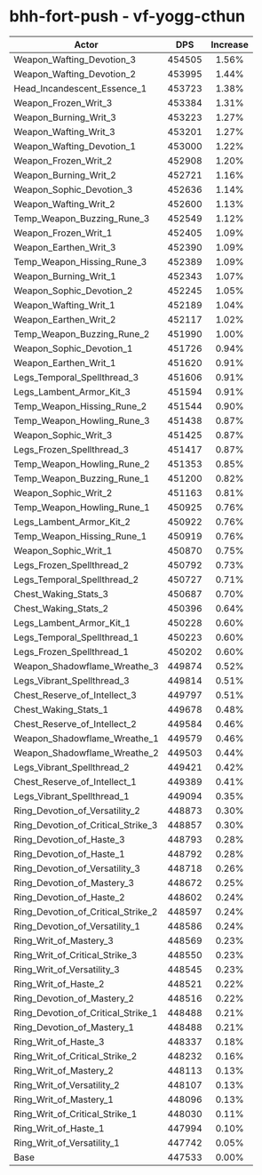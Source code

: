 # bhh-fort-push - vf-yogg-cthun
| Actor | DPS | Increase |
|---|:---:|:---:|
|Weapon_Wafting_Devotion_3|454505|1.56%|
|Weapon_Wafting_Devotion_2|453995|1.44%|
|Head_Incandescent_Essence_1|453723|1.38%|
|Weapon_Frozen_Writ_3|453384|1.31%|
|Weapon_Burning_Writ_3|453223|1.27%|
|Weapon_Wafting_Writ_3|453201|1.27%|
|Weapon_Wafting_Devotion_1|453000|1.22%|
|Weapon_Frozen_Writ_2|452908|1.20%|
|Weapon_Burning_Writ_2|452721|1.16%|
|Weapon_Sophic_Devotion_3|452636|1.14%|
|Weapon_Wafting_Writ_2|452600|1.13%|
|Temp_Weapon_Buzzing_Rune_3|452549|1.12%|
|Weapon_Frozen_Writ_1|452405|1.09%|
|Weapon_Earthen_Writ_3|452390|1.09%|
|Temp_Weapon_Hissing_Rune_3|452389|1.09%|
|Weapon_Burning_Writ_1|452343|1.07%|
|Weapon_Sophic_Devotion_2|452245|1.05%|
|Weapon_Wafting_Writ_1|452189|1.04%|
|Weapon_Earthen_Writ_2|452117|1.02%|
|Temp_Weapon_Buzzing_Rune_2|451990|1.00%|
|Weapon_Sophic_Devotion_1|451726|0.94%|
|Weapon_Earthen_Writ_1|451620|0.91%|
|Legs_Temporal_Spellthread_3|451606|0.91%|
|Legs_Lambent_Armor_Kit_3|451594|0.91%|
|Temp_Weapon_Hissing_Rune_2|451544|0.90%|
|Temp_Weapon_Howling_Rune_3|451438|0.87%|
|Weapon_Sophic_Writ_3|451425|0.87%|
|Legs_Frozen_Spellthread_3|451417|0.87%|
|Temp_Weapon_Howling_Rune_2|451353|0.85%|
|Temp_Weapon_Buzzing_Rune_1|451200|0.82%|
|Weapon_Sophic_Writ_2|451163|0.81%|
|Temp_Weapon_Howling_Rune_1|450925|0.76%|
|Legs_Lambent_Armor_Kit_2|450922|0.76%|
|Temp_Weapon_Hissing_Rune_1|450919|0.76%|
|Weapon_Sophic_Writ_1|450870|0.75%|
|Legs_Frozen_Spellthread_2|450792|0.73%|
|Legs_Temporal_Spellthread_2|450727|0.71%|
|Chest_Waking_Stats_3|450687|0.70%|
|Chest_Waking_Stats_2|450396|0.64%|
|Legs_Lambent_Armor_Kit_1|450228|0.60%|
|Legs_Temporal_Spellthread_1|450223|0.60%|
|Legs_Frozen_Spellthread_1|450202|0.60%|
|Weapon_Shadowflame_Wreathe_3|449874|0.52%|
|Legs_Vibrant_Spellthread_3|449814|0.51%|
|Chest_Reserve_of_Intellect_3|449797|0.51%|
|Chest_Waking_Stats_1|449678|0.48%|
|Chest_Reserve_of_Intellect_2|449584|0.46%|
|Weapon_Shadowflame_Wreathe_1|449579|0.46%|
|Weapon_Shadowflame_Wreathe_2|449503|0.44%|
|Legs_Vibrant_Spellthread_2|449421|0.42%|
|Chest_Reserve_of_Intellect_1|449389|0.41%|
|Legs_Vibrant_Spellthread_1|449094|0.35%|
|Ring_Devotion_of_Versatility_2|448873|0.30%|
|Ring_Devotion_of_Critical_Strike_3|448857|0.30%|
|Ring_Devotion_of_Haste_3|448793|0.28%|
|Ring_Devotion_of_Haste_1|448792|0.28%|
|Ring_Devotion_of_Versatility_3|448718|0.26%|
|Ring_Devotion_of_Mastery_3|448672|0.25%|
|Ring_Devotion_of_Haste_2|448602|0.24%|
|Ring_Devotion_of_Critical_Strike_2|448597|0.24%|
|Ring_Devotion_of_Versatility_1|448586|0.24%|
|Ring_Writ_of_Mastery_3|448569|0.23%|
|Ring_Writ_of_Critical_Strike_3|448550|0.23%|
|Ring_Writ_of_Versatility_3|448545|0.23%|
|Ring_Writ_of_Haste_2|448521|0.22%|
|Ring_Devotion_of_Mastery_2|448516|0.22%|
|Ring_Devotion_of_Critical_Strike_1|448488|0.21%|
|Ring_Devotion_of_Mastery_1|448488|0.21%|
|Ring_Writ_of_Haste_3|448337|0.18%|
|Ring_Writ_of_Critical_Strike_2|448232|0.16%|
|Ring_Writ_of_Mastery_2|448113|0.13%|
|Ring_Writ_of_Versatility_2|448107|0.13%|
|Ring_Writ_of_Mastery_1|448096|0.13%|
|Ring_Writ_of_Critical_Strike_1|448030|0.11%|
|Ring_Writ_of_Haste_1|447994|0.10%|
|Ring_Writ_of_Versatility_1|447742|0.05%|
|Base|447533|0.00%|
